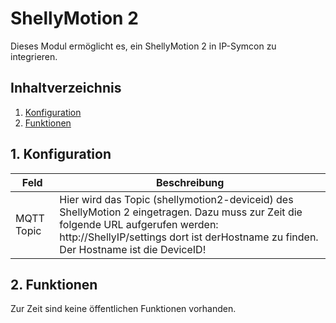 # ShellyMotion 2
   Dieses Modul ermöglicht es, ein ShellyMotion 2 in IP-Symcon zu integrieren.
     
   ## Inhaltverzeichnis
   1. [Konfiguration](#1-konfiguration)
   2. [Funktionen](#2-funktionen)
   
   ## 1. Konfiguration
   
   Feld | Beschreibung
   ------------ | ----------------
   MQTT Topic | Hier wird das Topic (shellymotion2-deviceid) des ShellyMotion 2 eingetragen. Dazu muss zur Zeit die folgende URL aufgerufen werden: http://ShellyIP/settings dort ist derHostname zu finden. Der Hostname ist die DeviceID!
   
   ## 2. Funktionen

   Zur Zeit sind keine öffentlichen Funktionen vorhanden.